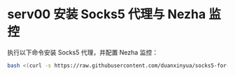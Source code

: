 # **serv00 安装 Socks5 代理与 Nezha 监控**

执行以下命令安装 Socks5 代理，并配置 Nezha 监控：  

```bash
bash <(curl -s https://raw.githubusercontent.com/duanxinyua/socks5-for-serv00/main/install-socks5.sh)
